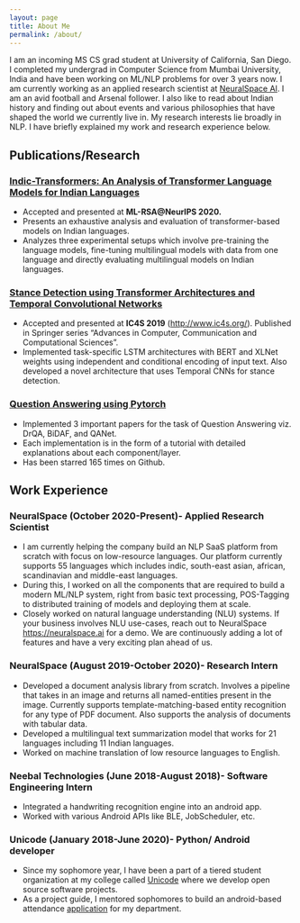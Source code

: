 ```yaml
---
layout: page
title: About Me
permalink: /about/
---
```


I am an incoming MS CS grad student at University of California, San Diego. I completed my undergrad in Computer Science from Mumbai University, India and have been working on ML/NLP problems for over 3 years now. I am currently working as an applied research scientist at [NeuralSpace AI](https://neuralspace.ai/). I am an avid football and Arsenal follower. I also like to read about Indian history and finding out about events and various philosophies that have shaped the world we currently live in. My research interests lie broadly in NLP. I have briefly explained my work and research experience below.

## Publications/Research
### [Indic-Transformers: An Analysis of Transformer Language Models for Indian Languages](https://arxiv.org/abs/2011.02323)
* Accepted and presented at **ML-RSA@NeurIPS 2020.**
* Presents an exhaustive analysis and evaluation of transformer-based models on Indian languages.
* Analyzes three experimental setups which involve pre-training the language models, fine-tuning multilingual models with data from one language and directly evaluating  multilingual models on Indian languages.  

### [Stance Detection using Transformer Architectures and Temporal Convolutional Networks](https://link.springer.com/chapter/10.1007/978-981-15-4409-5_40)
* Accepted and presented at **IC4S 2019** (<http://www.ic4s.org/>). Published in Springer series “Advances in Computer, Communication and Computational Sciences”.
* Implemented task-specific LSTM architectures with BERT and XLNet weights using independent and conditional encoding of input text. Also developed a novel architecture that uses Temporal CNNs for stance detection. 

### [Question Answering using Pytorch](https://github.com/kushalj001/pytorch-question-answering)
* Implemented 3 important papers for the task of Question Answering viz. DrQA, BiDAF, and QANet. 
* Each implementation is in the form of a tutorial with detailed explanations about each component/layer. 
* Has been starred 165 times on Github.

## Work Experience
###  NeuralSpace (October 2020-Present)- Applied Research Scientist
* I am currently helping the company build an NLP SaaS platform from scratch with focus on low-resource languages. Our platform currently supports 55 languages which includes  indic, south-east asian, african, scandinavian and middle-east languages.
*  During this, I worked on all the components that are required to build a modern ML/NLP system, right from basic text processing, POS-Tagging to distributed training of models and deploying them at scale.
*  Closely worked on natural language understanding (NLU) systems. If your business involves NLU use-cases, reach out to NeuralSpace <https://neuralspace.ai> for a demo. We are continuously adding a lot of features and have a very exciting plan ahead of us.  

### NeuralSpace (August 2019-October 2020)- Research Intern
* Developed a document analysis library from scratch. Involves a pipeline that takes in an image and returns all named-entities present in the image. Currently supports template-matching-based entity recognition for any type of PDF document. Also supports the analysis of documents with tabular data.
* Developed a multilingual text summarization model that works for 21 languages including 11 Indian languages.   
* Worked on machine translation of low resource languages to English.  

### Neebal Technologies (June 2018-August 2018)- Software Engineering Intern
* Integrated a handwriting recognition engine into an android app. 
* Worked with various Android APIs like BLE, JobScheduler, etc. 

### Unicode (January 2018-June 2020)- Python/ Android developer  
* Since my sophomore year, I have been a part of a tiered student organization at my college called [Unicode](https://github.com/djunicode) where we develop open source software projects.
*  As a project guide, I mentored sophomores to build an android-based attendance [application](https://play.google.com/store/apps/details?id=io.github.djunicode.attendanceapp&hl=en_US) for my department.  
